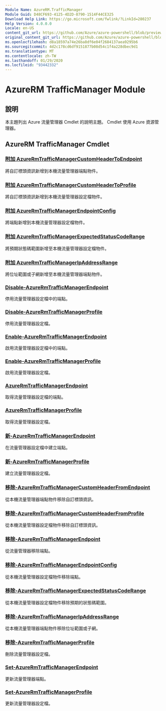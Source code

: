 ```yaml
---
Module Name: AzureRM.TrafficManager
Module Guid: D48CF693-4125-4D2D-8790-1514F44CE325
Download Help Link: https://go.microsoft.com/fwlink/?LinkId=280237
Help Version: 4.0.0.0
Locale: en-US
content_git_url: https://github.com/Azure/azure-powershell/blob/preview/src/ResourceManager/TrafficManager/Commands.TrafficManager2/help/AzureRM.TrafficManager.md
original_content_git_url: https://github.com/Azure/azure-powershell/blob/preview/src/ResourceManager/TrafficManager/Commands.TrafficManager2/help/AzureRM.TrafficManager.md
ms.openlocfilehash: d8a18597a74e26ba8df6e04f2684137aea9295b6
ms.sourcegitcommit: 4d2c178cd6df9151877b08d54c1f4a228dbec9d1
ms.translationtype: MT
ms.contentlocale: zh-TW
ms.lasthandoff: 01/29/2020
ms.locfileid: "93442332"
---
```

# AzureRM TrafficManager Module
## 說明
本主題列出 Azure 流量管理器 Cmdlet 的說明主題。 Cmdlet 使用 Azure 資源管理器。

## AzureRM TrafficManager Cmdlet
### [附加 AzureRmTrafficManagerCustomHeaderToEndpoint](Add-AzureRmTrafficManagerCustomHeaderToEndpoint.md)
將自訂標頭資訊新增到本機流量管理器端點物件。

### [附加 AzureRmTrafficManagerCustomHeaderToProfile](Add-AzureRmTrafficManagerCustomHeaderToProfile.md)
將自訂標頭資訊新增到本機流量管理器設定檔物件。

### [附加 AzureRmTrafficManagerEndpointConfig](Add-AzureRmTrafficManagerEndpointConfig.md)
將端點新增到本機流量管理器設定檔物件。

### [附加 AzureRmTrafficManagerExpectedStatusCodeRange](Add-AzureRmTrafficManagerExpectedStatusCodeRange.md)
將預期狀態碼範圍新增至本機流量管理器設定檔物件。

### [附加 AzureRmTrafficManagerIpAddressRange](Add-AzureRmTrafficManagerIpAddressRange.md)
將位址範圍或子網新增至本機流量管理器端點物件。

### [Disable-AzureRmTrafficManagerEndpoint](Disable-AzureRmTrafficManagerEndpoint.md)
停用流量管理器設定檔中的端點。

### [Disable-AzureRmTrafficManagerProfile](Disable-AzureRmTrafficManagerProfile.md)
停用流量管理器設定檔。

### [Enable-AzureRmTrafficManagerEndpoint](Enable-AzureRmTrafficManagerEndpoint.md)
啟用流量管理器設定檔中的端點。

### [Enable-AzureRmTrafficManagerProfile](Enable-AzureRmTrafficManagerProfile.md)
啟用流量管理器設定檔。

### [AzureRmTrafficManagerEndpoint](Get-AzureRmTrafficManagerEndpoint.md)
取得流量管理器設定檔的端點。

### [AzureRmTrafficManagerProfile](Get-AzureRmTrafficManagerProfile.md)
取得流量管理器設定檔。

### [新-AzureRmTrafficManagerEndpoint](New-AzureRmTrafficManagerEndpoint.md)
在流量管理器設定檔中建立端點。

### [新-AzureRmTrafficManagerProfile](New-AzureRmTrafficManagerProfile.md)
建立流量管理器設定檔。

### [移除-AzureRmTrafficManagerCustomHeaderFromEndpoint](Remove-AzureRmTrafficManagerCustomHeaderFromEndpoint.md)
從本機流量管理器端點物件移除自訂標頭資訊。

### [移除-AzureRmTrafficManagerCustomHeaderFromProfile](Remove-AzureRmTrafficManagerCustomHeaderFromProfile.md)
從本機流量管理器設定檔物件移除自訂標頭資訊。

### [移除-AzureRmTrafficManagerEndpoint](Remove-AzureRmTrafficManagerEndpoint.md)
從流量管理器移除端點。

### [移除-AzureRmTrafficManagerEndpointConfig](Remove-AzureRmTrafficManagerEndpointConfig.md)
從本機流量管理器設定檔物件移除端點。

### [移除-AzureRmTrafficManagerExpectedStatusCodeRange](Remove-AzureRmTrafficManagerExpectedStatusCodeRange.md)
從本機流量管理器設定檔物件移除預期的狀態碼範圍。

### [移除-AzureRmTrafficManagerIpAddressRange](Remove-AzureRmTrafficManagerIpAddressRange.md)
從本機流量管理器端點物件移除位址範圍或子網。

### [移除-AzureRmTrafficManagerProfile](Remove-AzureRmTrafficManagerProfile.md)
刪除流量管理器設定檔。

### [Set-AzureRmTrafficManagerEndpoint](Set-AzureRmTrafficManagerEndpoint.md)
更新流量管理器端點。

### [Set-AzureRmTrafficManagerProfile](Set-AzureRmTrafficManagerProfile.md)
更新流量管理器設定檔。


